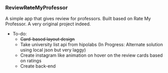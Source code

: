 ### Review~~Rate~~MyProfessor

A simple app that gives review for professors. Built based on Rate My Professor. A very original project indeed.

- To-do:
  - ~~Card-based layout design~~
  - Take university list api from hipolabs (In Progress: Alternate solution using local json but very laggy)
  - Create instagram like animation on hover on the review cards based on ratings
  - Create back-end
